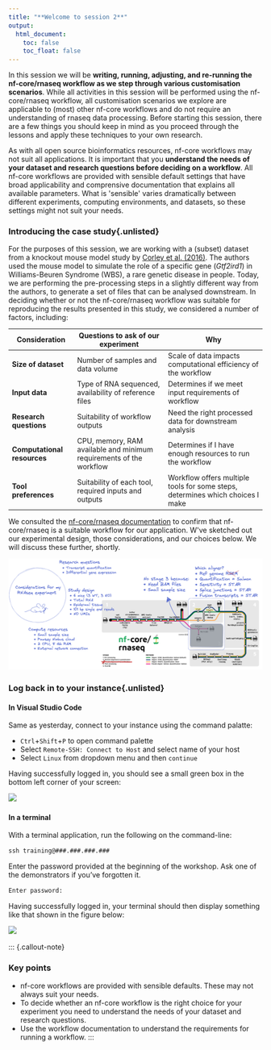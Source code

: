 ```yaml
---
title: "**Welcome to session 2**"
output:
  html_document:
    toc: false
    toc_float: false
---
```


In this session we will be **writing, running, adjusting, and re-running the nf-core/rnaseq workflow as we step through various customisation scenarios**. While all activities in this session will be performed using the nf-core/rnaseq workflow, all customisation scenarios we explore are applicable to (most) other nf-core workflows and do not require an understanding of rnaseq data processing. Before starting this session, there are a few things you should keep in mind as you proceed through the lessons and apply these techniques to your own research. 

As with all open source bioinformatics resources, nf-core workflows may not suit all applications. It is important that you **understand the needs of your dataset and research questions before deciding on a workflow**. All nf-core workflows are provided with sensible default settings that have broad applicability and comprensive documentation that explains all available parameters. What is 'sensible' varies dramatically between different experiments, computing environments, and datasets, so these settings might not suit your needs.  

### **Introducing the case study**{.unlisted}

For the purposes of this session, we are working with a (subset) dataset from a knockout mouse model study by [Corley et al. (2016)](https://bmcgenomics.biomedcentral.com/articles/10.1186/s12864-016-2801-4). The authors used the mouse model to simulate the role of a specific gene (*Gtf2ird1*) in Williams-Beuren Syndrome (WBS), a rare genetic disease in people. Today, we are performing the pre-processing steps in a slightly different way from the authors, to generate a set of files that can be analysed downstream. In deciding whether or not the nf-core/rnaseq workflow was suitable for reproducing the results presented in this study, we considered a number of factors, including: 

|**Consideration**      |**Questions to ask of our experiment**                             |**Why**                                                                       |
|-----------------------|-------------------------------------------------------------------|------------------------------------------------------------------------------|
|**Size of dataset**        |Number of samples and data volume                                  |Scale of data impacts computational efficiency of the workflow                |
|**Input data**             |Type of RNA sequenced, availability of reference files             |Determines if we meet input requirements of workflow                          |
|**Research questions**     |Suitability of workflow outputs                                    |Need the right processed data for downstream analysis                         |
|**Computational resources**|CPU, memory, RAM available and minimum requirements of the workflow|Determines if I have enough resources to run the workflow                     |
|**Tool preferences**       |Suitability of each tool, required inputs and outputs              |Workflow offers multiple tools for some steps, determines which choices I make|

We consulted the [nf-core/rnaseq documentation](https://nf-co.re/rnaseq) to confirm that nf-core/rnaseq is a suitable workflow for our application. W've sketched out our experimental design, those considerations, and our choices below. We will discuss these further, shortly. 

![](../figs/2.1_RNAseq_experiment.png)

### **Log back in to your instance**{.unlisted}

#### **In Visual Studio Code** 

Same as yesterday, connect to your instance using the command palatte:

  * `Ctrl`+`Shift`+`P` to open command palette 
  * Select `Remote-SSH: Connect to Host` and select name of your host
  * Select `Linux` from dropdown menu and then `continue` 

Having successfully logged in, you should see a small green box in the bottom left corner of your screen:

![](https://user-images.githubusercontent.com/73086054/228143085-20a5bdfc-f4e7-4472-b43f-2c975ae5eb4c.png)

#### **In a terminal** 
With a terminal application, run the following on the command-line: 
 ```default
 ssh training@###.###.###.###
 ```
Enter the password provided at the beginning of the workshop. Ask one of the demonstrators if you’ve forgotten it.
```default
Enter password:
```

Having successfully logged in, your terminal should then display something like that shown in the figure below:

![](https://user-images.githubusercontent.com/73086054/228141686-a63a84c1-b714-4797-af8e-2b511421a7d8.png)


::: {.callout-note}
### **Key points**
- nf-core workflows are provided with sensible defaults. These may not always suit your needs. 
- To decide whether an nf-core workflow is the right choice for your experiment you need to understand the needs of your dataset and research questions.
- Use the workflow documentation to understand the requirements for running a workflow. 
:::

